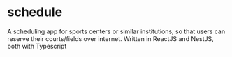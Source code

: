 # schedule
A scheduling app for sports centers or similar institutions, so that users can reserve their courts/fields over internet. Written in ReactJS and NestJS, both with Typescript
